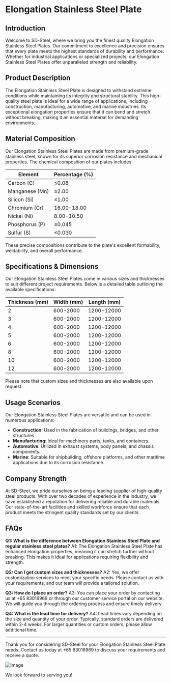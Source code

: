 # Elongation Stainless Steel Plate

## Introduction
Welcome to SD-Steel, where we bring you the finest quality Elongation Stainless Steel Plates. Our commitment to excellence and precision ensures that every plate meets the highest standards of durability and performance. Whether for industrial applications or specialized projects, our Elongation Stainless Steel Plates offer unparalleled strength and reliability.

## Product Description
The Elongation Stainless Steel Plate is designed to withstand extreme conditions while maintaining its integrity and structural stability. This high-quality steel plate is ideal for a wide range of applications, including construction, manufacturing, automotive, and marine industries. Its exceptional elongation properties ensure that it can bend and stretch without breaking, making it an essential material for demanding environments.

## Material Composition
Our Elongation Stainless Steel Plates are made from premium-grade stainless steel, known for its superior corrosion resistance and mechanical properties. The chemical composition of our plates includes:

| Element | Percentage (%) |
|---------|----------------|
| Carbon (C) | ≤0.08          |
| Manganese (Mn)| ≤2.00        |
| Silicon (Si)| ≤1.00         |
| Chromium (Cr)| 16.00-18.00   |
| Nickel (Ni)| 8.00-10.50    |
| Phosphorus (P)| ≤0.045      |
| Sulfur (S)| ≤0.030        |

These precise compositions contribute to the plate's excellent formability, weldability, and overall performance.

## Specifications & Dimensions
Our Elongation Stainless Steel Plates come in various sizes and thicknesses to suit different project requirements. Below is a detailed table outlining the available specifications:

| Thickness (mm) | Width (mm) | Length (mm) |
|----------------|------------|-------------|
| 2              | 600-2000   | 1200-12000  |
| 3              | 600-2000   | 1200-12000  |
| 4              | 600-2000   | 1200-12000  |
| 5              | 600-2000   | 1200-12000  |
| 6              | 600-2000   | 1200-12000  |
| 8              | 600-2000   | 1200-12000  |
| 10             | 600-2000   | 1200-12000  |
| 12             | 600-2000   | 1200-12000  |

Please note that custom sizes and thicknesses are also available upon request.

## Usage Scenarios
Our Elongation Stainless Steel Plates are versatile and can be used in numerous applications:

- **Construction**: Used in the fabrication of buildings, bridges, and other structures.
- **Manufacturing**: Ideal for machinery parts, tanks, and containers.
- **Automotive**: Utilized in exhaust systems, body panels, and chassis components.
- **Marine**: Suitable for shipbuilding, offshore platforms, and other maritime applications due to its corrosion resistance.

## Company Strength
At SD-Steel, we pride ourselves on being a leading supplier of high-quality steel products. With over two decades of experience in the industry, we have established a reputation for delivering reliable and durable materials. Our state-of-the-art facilities and skilled workforce ensure that each product meets the stringent quality standards set by our clients.

## FAQs
**Q1: What is the difference between Elongation Stainless Steel Plate and regular stainless steel plates?**
A1: The Elongation Stainless Steel Plate has enhanced elongation properties, meaning it can stretch further without breaking. This makes it ideal for applications requiring flexibility and strength.

**Q2: Can I get custom sizes and thicknesses?**
A2: Yes, we offer customization services to meet your specific needs. Please contact us with your requirements, and our team will provide a tailored solution.

**Q3: How do I place an order?**
A3: You can place your order by contacting us at +65 83016969 or through our customer service portal on our website. We will guide you through the ordering process and ensure timely delivery.

**Q4: What is the lead time for delivery?**
A4: Lead times vary depending on the size and quantity of your order. Typically, standard orders are delivered within 2-4 weeks. For larger quantities or custom orders, please allow additional time.

---

Thank you for considering SD-Steel for your Elongation Stainless Steel Plate needs. Contact us today at +65 83016969 to discuss your requirements and receive a quote. 

![Image](https://github.com/user-attachments/assets/2567258e-e124-4816-932d-1809bd27ef0b)

We look forward to serving you!